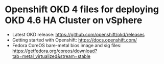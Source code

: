 # Openshift OKD 4 files for deploying OKD 4.6 HA Cluster on vSphere

- Latest OKD release: https://github.com/openshift/okd/releases
- Getting started with Openshift: https://docs.openshift.com/
- Fedora CoreOS bare-metal bios image and sig files: https://getfedora.org/coreos/download?tab=metal_virtualized&stream=stable


